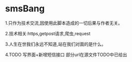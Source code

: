 # smsBang

1.只作为技术交流,因使用此脚本造成的一切后果与作者无关。


2.技术相关:https,getpost请求,爬虫,request


3.人生在世我们永远不知道,站在我们对面的是什么。


4.TODO 写界面+新增短信接口 部分url在源文件TODO中已给出
